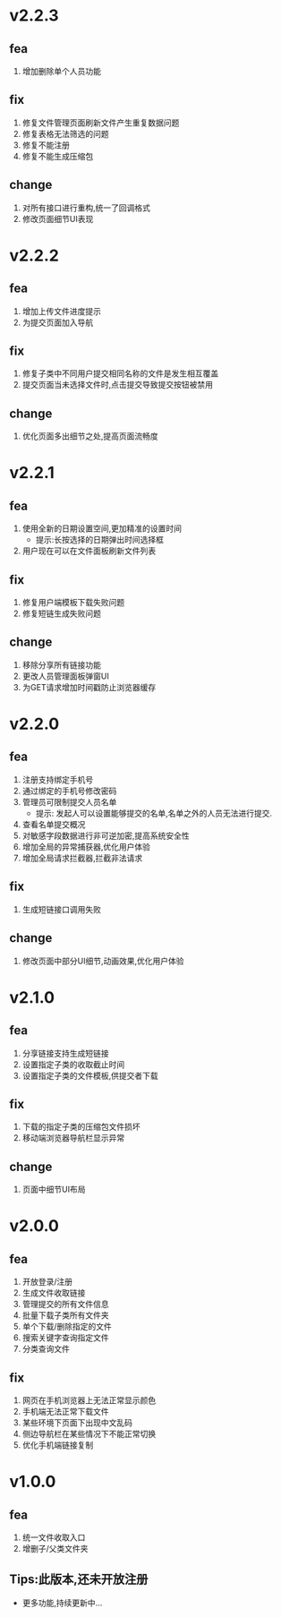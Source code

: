 
# v2.2.3
## fea
1. 增加删除单个人员功能
## fix
1. 修复文件管理页面刷新文件产生重复数据问题
2. 修复表格无法筛选的问题
3. 修复不能注册
4. 修复不能生成压缩包
## change
1. 对所有接口进行重构,统一了回调格式
2. 修改页面细节UI表现
# v2.2.2
## fea
1. 增加上传文件进度提示
2. 为提交页面加入导航
## fix
1. 修复子类中不同用户提交相同名称的文件是发生相互覆盖
2. 提交页面当未选择文件时,点击提交导致提交按钮被禁用
## change
1. 优化页面多出细节之处,提高页面流畅度

# v2.2.1
## fea
1. 使用全新的日期设置空间,更加精准的设置时间
   * 提示:长按选择的日期弹出时间选择框
1. 用户现在可以在文件面板刷新文件列表
## fix
1. 修复用户端模板下载失败问题
2. 修复短链生成失败问题
## change
1. 移除分享所有链接功能
2. 更改人员管理面板弹窗UI
3. 为GET请求增加时间戳防止浏览器缓存

# v2.2.0
## fea
1. 注册支持绑定手机号
2. 通过绑定的手机号修改密码
3. 管理员可限制提交人员名单
   * 提示: 发起人可以设置能够提交的名单,名单之外的人员无法进行提交.
4. 查看名单提交概况
5. 对敏感字段数据进行非可逆加密,提高系统安全性
6. 增加全局的异常捕获器,优化用户体验
7. 增加全局请求拦截器,拦截非法请求
## fix
1. 生成短链接口调用失败
## change
1. 修改页面中部分UI细节,动画效果,优化用户体验

# v2.1.0
## fea
1. 分享链接支持生成短链接
2. 设置指定子类的收取截止时间
3. 设置指定子类的文件模板,供提交者下载
## fix
1. 下载的指定子类的压缩包文件损坏
2. 移动端浏览器导航栏显示异常
## change
1. 页面中细节UI布局
# v2.0.0
## fea
1. 开放登录/注册
2. 生成文件收取链接
3. 管理提交的所有文件信息
4. 批量下载子类所有文件夹
5. 单个下载/删除指定的文件
6. 搜索关键字查询指定文件
7. 分类查询文件
## fix
1. 网页在手机浏览器上无法正常显示颜色
2. 手机端无法正常下载文件
3. 某些环境下页面下出现中文乱码
4. 侧边导航栏在某些情况下不能正常切换
5. 优化手机端链接复制

# v1.0.0
## fea   
1. 统一文件收取入口
2. 增删子/父类文件夹
## Tips:**此版本,还未开放注册**

* 更多功能,持续更新中...
